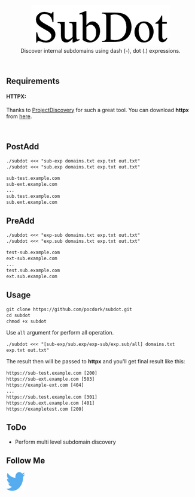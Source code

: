 <p align="center">
	<br>
	<img src="images/ico.png">
	<br>
	Discover internal subdomains using dash (-), dot (.) expressions.
</p>
<br>
<h2>Requirements</h2>
<p>
	<h4>HTTPX:</h4> Thanks to <a href="https://github.com/projectdiscovery">ProjectDiscovery</a> for such a great tool. You can download <b>httpx</b> from <a href="https://github.com/projectdiscovery/httpx">here</a>.
</p>
<br>
<h2>PostAdd</h2>
<p>
	
```
./subdot <<< "sub-exp domains.txt exp.txt out.txt"
./subdot <<< "sub.exp domains.txt exp.txt out.txt"
```
```
sub-test.example.com
sub-ext.example.com
...
sub.test.example.com
sub.ext.example.com
```
</p>
<h2>PreAdd</h2>
<p>
	
```
./subdot <<< "exp-sub domains.txt exp.txt out.txt"
./subdot <<< "exp.sub domains.txt exp.txt out.txt"
```
```
test-sub.example.com
ext-sub.example.com
...
test.sub.example.com
ext.sub.example.com	
```
</p>
<h2>Usage</h2>
<p>
	
```
git clone https://github.com/pocdork/subdot.git
cd subdot
chmod +x subdot
```
	       
Use <code>all</code> argument for perform all operation.
	
```
./subdot <<< "[sub-exp/sub.exp/exp-sub/exp.sub/all] domains.txt exp.txt out.txt"
```
	       
<p>The result then will be passed to <b>httpx</b> and you'll get final result like this:</p>
	       
```
https://sub-test.example.com [200]
https://sub-ext.example.com [503]
https://example-ext.com [404]
...
https://sub.test.example.com [301]
https://sub.ext.example.com [401]
https://exampletest.com [200]
```
</p>
<h2>ToDo</h2>

* Perform multi level subdomain discovery

<h2>Follow Me</h2>
<p>
	
<a href="https://twitter.com/pocdork/"><img src="images/twitter.svg" width="50" height="50"></a>
</p>

